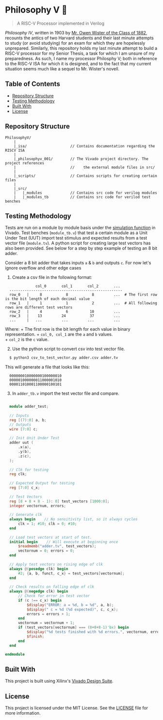 # Philosophy V :book:
>A RISC-V Processor implemented in Verilog 

*Philosophy IV*, written in 1903 by [Mr. Owen Wister of the Class of 1882](https://en.wikipedia.org/wiki/Owen_Wister), recounts the antics of two Harvard students and their last minute attempts to study (or avoid studying) for an exam for which they are hopelessly unprepared. Similarly, this repository holds my last minute attempt to build a RISC-V processor for my Senior Thesis, a task for which I am unsure of my preparedness.
As such, I name my processor Philosphy V; both in reference to the RISC-V ISA for which it is designed, and to the fact that my current situation seems much like a sequel to Mr. Wister's novell.

## Table of Contents
+ [Repository Structure](#structure)
+ [Testing Methodology](#testing)
+ [Built With](#builtwith)
+ [License](#license)

## <a name=#structure></a>Repository Structure
  ```
  PhilosophyV/
      |
      |_isa/                    // Contains documentation regarding the RISCV ISA
      |
      |_philosophyv_001/        // The Vivado project directory. The project references
      |                         //    the external module files in src/
      |
      |_scripts/                // Contains scripts for creating certain files
      |
      |_src/
      |   |_modules             // Contains src code for verilog modules
      |   |_modules_tb          // Contains src code for verilod test benches
  ```
  
## <a name=#testing></a>Testing Methodology
Tests are run on a module by module basis under the [simulation function](https://www.xilinx.com/products/design-tools/vivado/simulator.html) in Vivado. Test benches (```module_tb.v```) that test a certain module as a Unit Under Test (UUT) import test stimulus and expected results from a test vector file (```module.tv```). A python script for creating large test vectors has also been provided. See below for a step by step example of testing an 8 bit adder.

Consider a 8 bit adder that takes inputs `a` & `b` and outputs `c`. For now let's ignore overflow and other edge cases

  1. Create a csv file in the following format:
  ```
                col_0       col_1       col_2       ...
    ----------------------------------------------------
    row_0   |     8           8           8         ...  # The first row is the bit length of each decimal value
    row_1   |     1           1           2         ...  # All following rows are different test vectors
    row_2   |     4           6          10         ...
    row_3   |    13         24           37         ...
    ...     |   ...         ...         ...         ...
  ```
  
  Where:
    + The first row is the bit length for each value in binary representation.
    + ```col_0, col_1``` are the ```a``` and ```b``` values.  
    + ```col_2``` is the ```c``` value.
    
  2. Use the python script to convert csv into test vector file.
  ``` bash
    $ python3 csv_to_test_vector.py adder.csv adder.tv
  ```
  
  This will generate a file that looks like this:
  ```
    000000010000000100000010
    000001000000011000001010
    000011010001100000100101
  ```
  
  3. In ```adder_tb.v``` import the test vector file and compare.
  
  ``` verilog
  
    module adder_test;
    
    // Inputs 
    reg [(7):0] a, b;
    // Outputs
    wire [7:0] c;
    
    // Init Unit Under Test
    adder uut (
        .x(a),
        .y(b),
        .z(c),
    );
    
    // Clk for testing
    reg clk;
    
    // Expected Output for testing
    reg [7:0] c_x;
    
    // Test Vectors
    reg [8 + 8 + 8 - 1): 0] test_vectors [1000:0];
    integer vectornum, errors;
    
    // Generate clk
    always begin    // No sensitivity list, so it always cycles
        clk = 1; #10; clk = 0; #10;
    end
        
    // Load test vectors at start of test.
    initial begin    // Will execute at beginning once
        $readmemb("adder.tv", test_vectors);
        vectornum = 0; errors = 0;
    end
        
    // Apply test vectors on rising edge of clk
    always @(posedge clk) begin
        #2; {a, b, funct, c_x} = test_vectors[vectornum];
    end
    
    // Check results on falling edge of clk
    always @(negedge clk) begin
        // Check for error in test vector
        if (c !== c_x) begin
            $display("ERROR: a = %d, b = %d", a, b);
            $display(" c = %d (%d expected)", c, c_x);
            errors = errors + 1;
        end
        vectornum = vectornum + 1;
        if (test_vectors[vectornum] === (8+8+8-1)'bx) begin
            $display("%d tests finished with %d errors.", vectornum, errors);
            $finish;
        end  
    end

endmodule

  ```

## <a name=#builtwith></a>Built With
This project is built using Xilinx's [Vivado Design Suite](https://www.xilinx.com/products/design-tools/vivado.html).

## <a name=#license></a>License
This project is licensed under the MIT License.  See the [LICENSE](LICENSE) file for more information.
